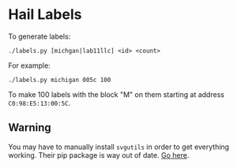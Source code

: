 Hail Labels
===========

To generate labels:

    ./labels.py [michgan|lab11llc] <id> <count>

For example:

    ./labels.py michigan 005c 100

To make 100 labels with the block "M" on them starting at address
`C0:98:E5:13:00:5C`.

Warning
-------

You may have to manually install `svgutils` in order to get everything working.
Their pip package is way out of date. [Go here](https://github.com/btel/svg_utils).

